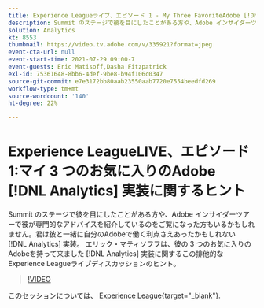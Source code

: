 ```yaml
---
title: Experience Leagueライブ、エピソード 1 - My Three FavoriteAdobe [!DNL Analytics] 実装に関するヒント
description: Summit のステージで彼を目にしたことがある方や、Adobe インサイダーツアーで彼が専門的なアドバイスを紹介しているのをご覧になった方もいるかもしれません。君は彼と一緒に自分のAdobeで働く利点さえあったかもしれない [!DNL Analytics] 実装。 エリック・マティソフフは、彼の 3 つのお気に入りのAdobeを持って来ました [!DNL Analytics] 実装に関するこの排他的なExperience Leagueライブディスカッションのヒント。
solution: Analytics
kt: 8553
thumbnail: https://video.tv.adobe.com/v/335921?format=jpeg
event-cta-url: null
event-start-time: 2021-07-29 09:00-7
event-guests: Eric Matisoff,Dasha Fitzpatrick
exl-id: 75361648-8bb6-4def-9be8-b94f106c0347
source-git-commit: e7e3172bb80aab23550aab7720e7554beedfd269
workflow-type: tm+mt
source-wordcount: '140'
ht-degree: 22%

---
```


# Experience LeagueLIVE、エピソード 1:マイ 3 つのお気に入りのAdobe [!DNL Analytics] 実装に関するヒント

Summit のステージで彼を目にしたことがある方や、Adobe インサイダーツアーで彼が専門的なアドバイスを紹介しているのをご覧になった方もいるかもしれません。君は彼と一緒に自分のAdobeで働く利点さえあったかもしれない [!DNL Analytics] 実装。 エリック・マティソフフは、彼の 3 つのお気に入りのAdobeを持って来ました [!DNL Analytics] 実装に関するこの排他的なExperience Leagueライブディスカッションのヒント。

>[!VIDEO](https://video.tv.adobe.com/v/335921/?quality=12&learn=on)

このセッションについては、 [Experience League](https://experienceleaguecommunities.adobe.com/t5/adobe-analytics-discussions/questions-and-discussion-for-experience-league-live-ep-1-my/td-p/419498){target="_blank"}.
